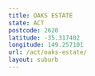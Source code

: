 ```yaml
---
title: OAKS ESTATE
state: ACT
postcode: 2620
latitude: -35.317402
longitude: 149.257101
url: /act/oaks-estate/
layout: suburb
---
```

